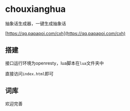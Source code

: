 # chouxianghua

抽象话生成器，一键生成抽象话

[https://qq.papapoi.com/cxh](https://qq.papapoi.com/cxh)

## 搭建

接口运行环境为openresty，lua脚本在`lua`文件夹中

直接访问`index.html`即可

## 词库

欢迎完善
